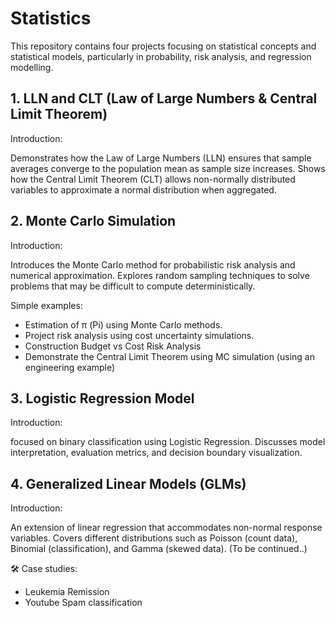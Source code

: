 # Statistics

This repository contains four projects focusing on statistical concepts and statistical models, particularly in probability, risk analysis, and regression modelling.

## 1. LLN and CLT (Law of Large Numbers & Central Limit Theorem)

Introduction:

Demonstrates how the Law of Large Numbers (LLN) ensures that sample averages converge to the population mean as sample size increases.
Shows how the Central Limit Theorem (CLT) allows non-normally distributed variables to approximate a normal distribution when aggregated.

## 2. Monte Carlo Simulation

Introduction:

Introduces the Monte Carlo method for probabilistic risk analysis and numerical approximation.
Explores random sampling techniques to solve problems that may be difficult to compute deterministically.

Simple examples:

- Estimation of π (Pi) using Monte Carlo methods.
- Project risk analysis using cost uncertainty simulations.
- Construction Budget vs Cost Risk Analysis
- Demonstrate the Central Limit Theorem using MC simulation (using an engineering example)

## 3. Logistic Regression Model

Introduction:

focused on binary classification using Logistic Regression.
Discusses model interpretation, evaluation metrics, and decision boundary visualization.

## 4. Generalized Linear Models (GLMs)

Introduction:

An extension of linear regression that accommodates non-normal response variables.
Covers different distributions such as Poisson (count data), Binomial (classification), and Gamma (skewed data). (To be continued..)

🛠 Case studies:

- Leukemia Remission
- Youtube Spam classification
